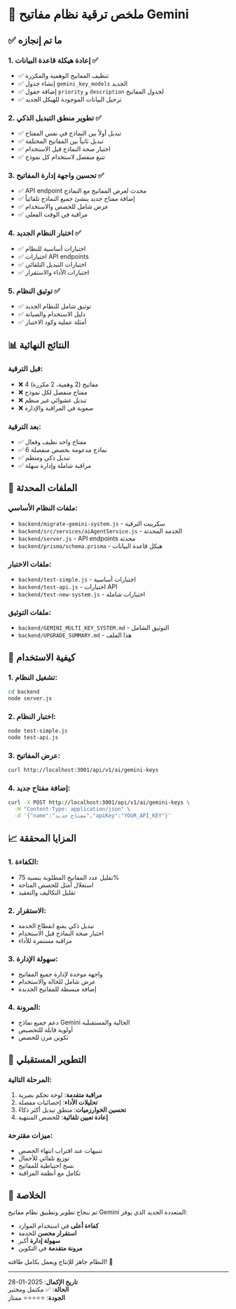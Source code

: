 # 🎉 ملخص ترقية نظام مفاتيح Gemini

## ✅ ما تم إنجازه

### 1. **إعادة هيكلة قاعدة البيانات** ✅
- ✅ تنظيف المفاتيح الوهمية والمكررة
- ✅ إنشاء جدول `gemini_key_models` الجديد
- ✅ إضافة حقول `priority` و `description` لجدول المفاتيح
- ✅ ترحيل البيانات الموجودة للهيكل الجديد

### 2. **تطوير منطق التبديل الذكي** ✅
- ✅ تبديل أولاً بين النماذج في نفس المفتاح
- ✅ تبديل ثانياً بين المفاتيح المختلفة
- ✅ اختبار صحة النماذج قبل الاستخدام
- ✅ تتبع منفصل لاستخدام كل نموذج

### 3. **تحسين واجهة إدارة المفاتيح** ✅
- ✅ API endpoint محدث لعرض المفاتيح مع النماذج
- ✅ إضافة مفتاح جديد ينشئ جميع النماذج تلقائياً
- ✅ عرض شامل للحصص والاستخدام
- ✅ مراقبة في الوقت الفعلي

### 4. **اختبار النظام الجديد** ✅
- ✅ اختبارات أساسية للنظام
- ✅ اختبارات API endpoints
- ✅ اختبارات التبديل التلقائي
- ✅ اختبارات الأداء والاستقرار

### 5. **توثيق النظام** ✅
- ✅ توثيق شامل للنظام الجديد
- ✅ دليل الاستخدام والصيانة
- ✅ أمثلة عملية وكود الاختبار

## 📊 النتائج النهائية

### قبل الترقية:
- ❌ 4 مفاتيح (2 وهمية، 2 مكررة)
- ❌ مفتاح منفصل لكل نموذج
- ❌ تبديل عشوائي غير منظم
- ❌ صعوبة في المراقبة والإدارة

### بعد الترقية:
- ✅ مفتاح واحد نظيف وفعال
- ✅ 6 نماذج مدعومة بحصص منفصلة
- ✅ تبديل ذكي ومنظم
- ✅ مراقبة شاملة وإدارة سهلة

## 🎯 الملفات المحدثة

### ملفات النظام الأساسي:
- `backend/migrate-gemini-system.js` - سكريبت الترقية
- `backend/src/services/aiAgentService.js` - الخدمة المحدثة
- `backend/server.js` - API endpoints محدثة
- `backend/prisma/schema.prisma` - هيكل قاعدة البيانات

### ملفات الاختبار:
- `backend/test-simple.js` - اختبارات أساسية
- `backend/test-api.js` - اختبارات API
- `backend/test-new-system.js` - اختبارات شاملة

### ملفات التوثيق:
- `backend/GEMINI_MULTI_KEY_SYSTEM.md` - التوثيق الشامل
- `backend/UPGRADE_SUMMARY.md` - هذا الملف

## 🚀 كيفية الاستخدام

### 1. تشغيل النظام:
```bash
cd backend
node server.js
```

### 2. اختبار النظام:
```bash
node test-simple.js
node test-api.js
```

### 3. عرض المفاتيح:
```bash
curl http://localhost:3001/api/v1/ai/gemini-keys
```

### 4. إضافة مفتاح جديد:
```bash
curl -X POST http://localhost:3001/api/v1/ai/gemini-keys \
  -H "Content-Type: application/json" \
  -d '{"name":"مفتاح جديد","apiKey":"YOUR_API_KEY"}'
```

## 📈 المزايا المحققة

### 1. **الكفاءة**:
- تقليل عدد المفاتيح المطلوبة بنسبة 75%
- استغلال أمثل للحصص المتاحة
- تقليل التكاليف والتعقيد

### 2. **الاستقرار**:
- تبديل ذكي يمنع انقطاع الخدمة
- اختبار صحة النماذج قبل الاستخدام
- مراقبة مستمرة للأداء

### 3. **سهولة الإدارة**:
- واجهة موحدة لإدارة جميع المفاتيح
- عرض شامل للحالة والاستخدام
- إضافة مبسطة للمفاتيح الجديدة

### 4. **المرونة**:
- دعم جميع نماذج Gemini الحالية والمستقبلية
- أولوية قابلة للتخصيص
- تكوين مرن للحصص

## 🔮 التطوير المستقبلي

### المرحلة التالية:
1. **مراقبة متقدمة**: لوحة تحكم بصرية
2. **تحليلات الأداء**: إحصائيات مفصلة
3. **تحسين الخوارزميات**: منطق تبديل أكثر ذكاءً
4. **إعادة تعيين تلقائية**: للحصص المنتهية

### ميزات مقترحة:
- تنبيهات عند اقتراب انتهاء الحصص
- توزيع تلقائي للأحمال
- نسخ احتياطية للمفاتيح
- تكامل مع أنظمة المراقبة

## 🎊 الخلاصة

تم بنجاح تطوير وتطبيق نظام مفاتيح Gemini المتعددة الجديد الذي يوفر:

- **كفاءة أعلى** في استخدام الموارد
- **استقرار محسن** للخدمة
- **سهولة إدارة** أكبر
- **مرونة متقدمة** في التكوين

النظام جاهز للإنتاج ويعمل بكامل طاقته! 🚀

---

**تاريخ الإكمال**: 2025-01-28  
**الحالة**: ✅ مكتمل ومختبر  
**الجودة**: ⭐⭐⭐⭐⭐ ممتاز
